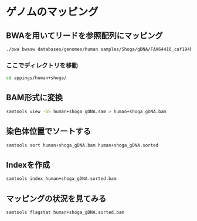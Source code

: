 # ゲノムのマッピング

## BWAを用いてリードを参照配列にマッピング

```sh
./bwa bwasw databases/genomes/human samples/Shoga/gDNA/FAH64410_caf194bd39f018b128560eba1ade5b8c7f6afc21_* > mappings/human+shoga/human+shoga_gDNA.sam
```

### ここでディレクトリを移動

```sh
cd appings/human+shoga/
```

## BAM形式に変換

```sh
samtools view -bS human+shoga_gDNA.sam > human+shoga_gDNA.bam
```

## 染色体位置でソートする

```sh
samtools sort human+shoga_gDNA.bam human+shoga_gDNA.sorted
```
## Indexを作成

```sh
samtools index human+shoga_gDNA.sorted.bam
```

## マッピングの状況を見てみる

```sh
samtools flagstat human+shoga_gDNA.sorted.bam
```
